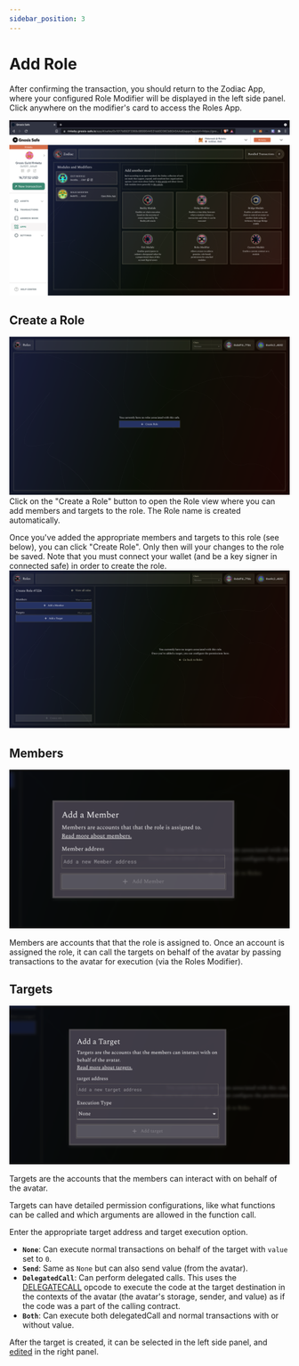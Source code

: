 ```yaml
---
sidebar_position: 3
---
```


# Add Role

After confirming the transaction, you should return to the Zodiac App, where your configured Role Modifier will be displayed in the left side panel. Click anywhere on the modifier's card to access the Roles App.

![Roles App - zero state](/img/tutorial/roles_03.png)

## Create a Role

![Roles App - zero state](/img/tutorial/roles_04.png)
Click on the "Create a Role" button to open the Role view where you can add members and targets to the role. The Role name is created automatically.

Once you've added the appropriate members and targets to this role (see below), you can click "Create Role". Only then will your changes to the role be saved. Note that you must connect your wallet (and be a key signer in connected safe) in order to create the role.
![Create Role view](/img/tutorial/roles_05.png)

## Members

![Roles App - Add a Member modal](/img/tutorial/roles_06.png)

Members are accounts that that the role is assigned to. Once an account is assigned the role, it can call the targets on behalf of the avatar by passing transactions to the avatar for execution (via the Roles Modifier).

## Targets

![Roles App - Add a Target modal](/img/tutorial/roles_07.png)

Targets are the accounts that the members can interact with on behalf of the avatar.

Targets can have detailed permission configurations, like what functions can be called and which arguments are allowed in the function call.

Enter the appropriate target address and target execution option.

- **`None`**: Can execute normal transactions on behalf of the target with `value` set to `0`.
- **`Send`**: Same as `None` but can also send value (from the avatar).
- **`DelegatedCall`**: Can perform delegated calls. This uses the [DELEGATECALL](https://www.evm.codes/#f4) opcode to execute the code at the target destination in the contexts of the avatar (the avatar's storage, sender, and value) as if the code was a part of the calling contract.
- **`Both`**: Can execute both delegatedCall and normal transactions with or without value.

After the target is created, it can be selected in the left side panel, and [edited](./edit-roles) in the right panel.